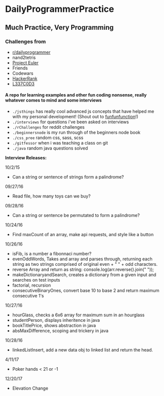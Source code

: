 # DailyProgrammerPractice

## Much Practice, Very Programming

### Challenges from

- [r/dailyprogrammer](https://www.reddit.com/r/dailyprogrammer/)
- nand2tetris
- [Project Euler](https://projecteuler.net/)
- Friends
- Codewars
- [HackerRank](https://www.hackerrank.com/)
- [L337C0D3](https://leetcode.com/)

#### A repo for learning examples and other fun coding nonsense, really whatever comes to mind and some interviews

- `./jsthings` has really cool advanced js concepts that have helped me with my personal development! (Shout out to [funfunfunction](https://www.youtube.com/channel/UCO1cgjhGzsSYb1rsB4bFe4Q)!)
- `./interviews` for questions i've been asked on interviews
- `./rChallenges` for reddit challenges
- `./beginnersnode` is my run through of the beginners node book
- `./css_pree` random css, sass, scss
- `./gitfessor` when i was teaching a class on git
- `./java` random java questions solved

**Interview Releases:**

10/2/15

- Can a string or sentence of strings form a palindrome?

09/27/16

- Read file, how many toys can we buy?

09/28/16

- Can a string or sentence be permutated to form a palindrome?

10/24/16

- Find maxCount of an array, make api requests, and style like a button

10/26/16

- isFib, is a number a fibonnaci number?
- evenOddWords, Takes and array and parses through, returning each string as two strings comprised of original even + " " + odd characters.
- reverse Array and return as string: console.log(arr.reverse().join(" "));
- makeDictionaryandSearch, creates a dictionary from a given input and searches on test inputs
- factorial, recursion
- consecutiveBinaryOnes, convert base 10 to base 2 and return maximum consecutive 1's

10/27/16

- hourGlass, checks a 6x6 array for maximum sum in an hourglass
- studentPerson, displays inheritence in java
- bookTitlePrice, shows abstraction in java
- absMaxDifference, scoping and trickery in java

10/28/16

- linkedListInsert, add a new data obj to linked list and return the head.

4/11/17

- Poker hands < 21 or -1

12/20/17

- Elevation Change